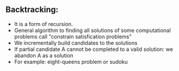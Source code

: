 ## Backtracking:
- It is a form of recursion.
- General algorithm to finding all solutions of some 
  computational problems call "constrain satisfication problems"
- We incrementally build candidates to the solutions
- If partial candidate A cannot be completed to a valid solution:
  we abandon A as a solution
- For example: eight-queens problem or sudoku
  
  
